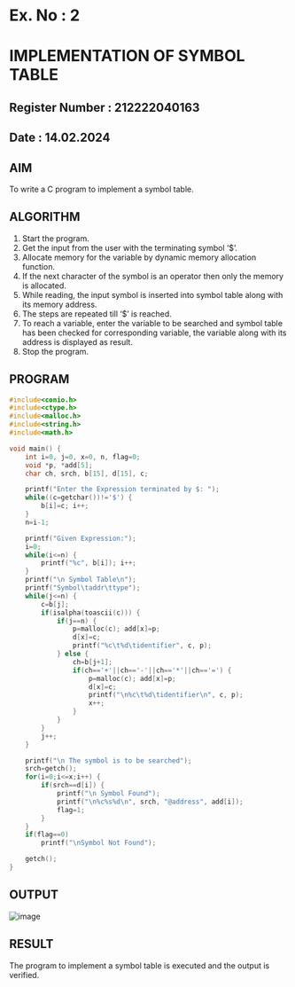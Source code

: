 # Ex. No : 2	
# IMPLEMENTATION OF SYMBOL TABLE 
## Register Number : 212222040163
## Date : 14.02.2024

## AIM   
To write a C program to implement a symbol table.

## ALGORITHM
1.	Start the program.
2.	Get the input from the user with the terminating symbol ‘$’.
3.	Allocate memory for the variable by dynamic memory allocation function.
4.	If the next character of the symbol is an operator then only the memory is allocated.
5.	While reading, the input symbol is inserted into symbol table along with its memory address.
6.	The steps are repeated till ‘$’ is reached.
7.	To reach a variable, enter the variable to be searched and symbol table has been checked for corresponding variable, the variable along with its address is displayed as result.
8.	Stop the program. 

## PROGRAM
```c
#include<conio.h>
#include<ctype.h>
#include<malloc.h>
#include<string.h>
#include<math.h>

void main() {
    int i=0, j=0, x=0, n, flag=0;
    void *p, *add[5];
    char ch, srch, b[15], d[15], c;

    printf("Enter the Expression terminated by $: ");
    while((c=getchar())!='$') {
        b[i]=c; i++;
    }
    n=i-1;

    printf("Given Expression:");
    i=0;
    while(i<=n) {
        printf("%c", b[i]); i++;
    }
    printf("\n Symbol Table\n");
    printf("Symbol\taddr\ttype");
    while(j<=n) {
        c=b[j];
        if(isalpha(toascii(c))) {
            if(j==n) {
                p=malloc(c); add[x]=p;
                d[x]=c;
                printf("%c\t%d\tidentifier", c, p);
            } else {
                ch=b[j+1];
                if(ch=='+'||ch=='-'||ch=='*'||ch=='=') {
                    p=malloc(c); add[x]=p;
                    d[x]=c; 
                    printf("\n%c\t%d\tidentifier\n", c, p);
                    x++;
                }
            }
        }
        j++;
    }

    printf("\n The symbol is to be searched");
    srch=getch();
    for(i=0;i<=x;i++) {
        if(srch==d[i]) {
            printf("\n Symbol Found");
            printf("\n%c%s%d\n", srch, "@address", add[i]);
            flag=1;
        }
    }
    if(flag==0)
        printf("\nSymbol Not Found");

    getch();
}

```

## OUTPUT 
![image](https://github.com/SudharsanamRK/19CS409-Compiler-Design-Lab/assets/115523484/2f8968f0-8ab6-4275-9798-513a9a1397f0)

## RESULT
The program to implement a symbol table is executed and the output is verified.
